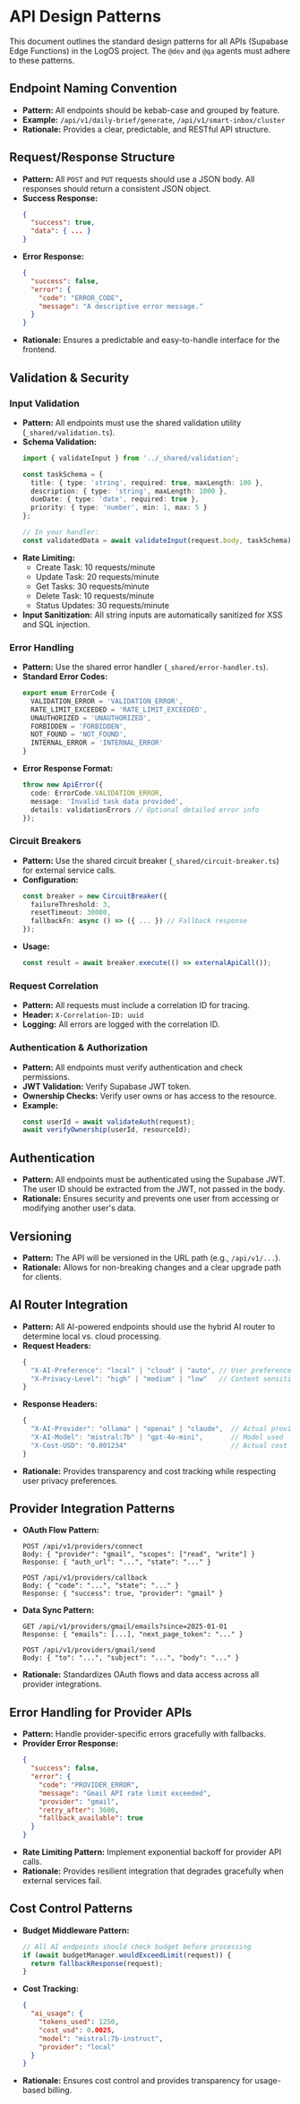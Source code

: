 # API Design Patterns

This document outlines the standard design patterns for all APIs (Supabase Edge Functions) in the LogOS project. The `@dev` and `@qa` agents must adhere to these patterns.

## Endpoint Naming Convention
- **Pattern:** All endpoints should be kebab-case and grouped by feature.
- **Example:** `/api/v1/daily-brief/generate`, `/api/v1/smart-inbox/cluster`
- **Rationale:** Provides a clear, predictable, and RESTful API structure.

## Request/Response Structure
- **Pattern:** All `POST` and `PUT` requests should use a JSON body. All responses should return a consistent JSON object.
- **Success Response:**
  ```json
  {
    "success": true,
    "data": { ... }
  }
  ```
- **Error Response:**
  ```json
  {
    "success": false,
    "error": {
      "code": "ERROR_CODE",
      "message": "A descriptive error message."
    }
  }
  ```
- **Rationale:** Ensures a predictable and easy-to-handle interface for the frontend.

## Validation & Security

### Input Validation
- **Pattern:** All endpoints must use the shared validation utility (`_shared/validation.ts`).
- **Schema Validation:**
  ```typescript
  import { validateInput } from '../_shared/validation';
  
  const taskSchema = {
    title: { type: 'string', required: true, maxLength: 100 },
    description: { type: 'string', maxLength: 1000 },
    dueDate: { type: 'date', required: true },
    priority: { type: 'number', min: 1, max: 5 }
  };
  
  // In your handler:
  const validatedData = await validateInput(request.body, taskSchema);
  ```
- **Rate Limiting:**
  - Create Task: 10 requests/minute
  - Update Task: 20 requests/minute
  - Get Tasks: 30 requests/minute
  - Delete Task: 10 requests/minute
  - Status Updates: 30 requests/minute
- **Input Sanitization:** All string inputs are automatically sanitized for XSS and SQL injection.

### Error Handling
- **Pattern:** Use the shared error handler (`_shared/error-handler.ts`).
- **Standard Error Codes:**
  ```typescript
  export enum ErrorCode {
    VALIDATION_ERROR = 'VALIDATION_ERROR',
    RATE_LIMIT_EXCEEDED = 'RATE_LIMIT_EXCEEDED',
    UNAUTHORIZED = 'UNAUTHORIZED',
    FORBIDDEN = 'FORBIDDEN',
    NOT_FOUND = 'NOT_FOUND',
    INTERNAL_ERROR = 'INTERNAL_ERROR'
  }
  ```
- **Error Response Format:**
  ```typescript
  throw new ApiError({
    code: ErrorCode.VALIDATION_ERROR,
    message: 'Invalid task data provided',
    details: validationErrors // Optional detailed error info
  });
  ```

### Circuit Breakers
- **Pattern:** Use the shared circuit breaker (`_shared/circuit-breaker.ts`) for external service calls.
- **Configuration:**
  ```typescript
  const breaker = new CircuitBreaker({
    failureThreshold: 3,
    resetTimeout: 30000,
    fallbackFn: async () => ({ ... }) // Fallback response
  });
  ```
- **Usage:**
  ```typescript
  const result = await breaker.execute(() => externalApiCall());
  ```

### Request Correlation
- **Pattern:** All requests must include a correlation ID for tracing.
- **Header:** `X-Correlation-ID: uuid`
- **Logging:** All errors are logged with the correlation ID.

### Authentication & Authorization
- **Pattern:** All endpoints must verify authentication and check permissions.
- **JWT Validation:** Verify Supabase JWT token.
- **Ownership Checks:** Verify user owns or has access to the resource.
- **Example:**
  ```typescript
  const userId = await validateAuth(request);
  await verifyOwnership(userId, resourceId);
  ```

## Authentication
- **Pattern:** All endpoints must be authenticated using the Supabase JWT. The user ID should be extracted from the JWT, not passed in the body.
- **Rationale:** Ensures security and prevents one user from accessing or modifying another user's data.

## Versioning
- **Pattern:** The API will be versioned in the URL path (e.g., `/api/v1/...`).
- **Rationale:** Allows for non-breaking changes and a clear upgrade path for clients.

## AI Router Integration
- **Pattern:** All AI-powered endpoints should use the hybrid AI router to determine local vs. cloud processing.
- **Request Headers:**
  ```typescript
  {
    "X-AI-Preference": "local" | "cloud" | "auto", // User preference
    "X-Privacy-Level": "high" | "medium" | "low"   // Content sensitivity
  }
  ```
- **Response Headers:**
  ```typescript
  {
    "X-AI-Provider": "ollama" | "openai" | "claude",  // Actual provider used
    "X-AI-Model": "mistral:7b" | "gpt-4o-mini",       // Model used
    "X-Cost-USD": "0.001234"                          // Actual cost incurred
  }
  ```
- **Rationale:** Provides transparency and cost tracking while respecting user privacy preferences.

## Provider Integration Patterns
- **OAuth Flow Pattern:**
  ```
  POST /api/v1/providers/connect
  Body: { "provider": "gmail", "scopes": ["read", "write"] }
  Response: { "auth_url": "...", "state": "..." }
  
  POST /api/v1/providers/callback
  Body: { "code": "...", "state": "..." }
  Response: { "success": true, "provider": "gmail" }
  ```
- **Data Sync Pattern:**
  ```
  GET /api/v1/providers/gmail/emails?since=2025-01-01
  Response: { "emails": [...], "next_page_token": "..." }
  
  POST /api/v1/providers/gmail/send
  Body: { "to": "...", "subject": "...", "body": "..." }
  ```
- **Rationale:** Standardizes OAuth flows and data access across all provider integrations.

## Error Handling for Provider APIs
- **Pattern:** Handle provider-specific errors gracefully with fallbacks.
- **Provider Error Response:**
  ```json
  {
    "success": false,
    "error": {
      "code": "PROVIDER_ERROR",
      "message": "Gmail API rate limit exceeded",
      "provider": "gmail",
      "retry_after": 3600,
      "fallback_available": true
    }
  }
  ```
- **Rate Limiting Pattern:** Implement exponential backoff for provider API calls.
- **Rationale:** Provides resilient integration that degrades gracefully when external services fail.

## Cost Control Patterns
- **Budget Middleware Pattern:**
  ```typescript
  // All AI endpoints should check budget before processing
  if (await budgetManager.wouldExceedLimit(request)) {
    return fallbackResponse(request);
  }
  ```
- **Cost Tracking:**
  ```json
  {
    "ai_usage": {
      "tokens_used": 1250,
      "cost_usd": 0.0025,
      "model": "mistral:7b-instruct",
      "provider": "local"
    }
  }
  ```
- **Rationale:** Ensures cost control and provides transparency for usage-based billing. 